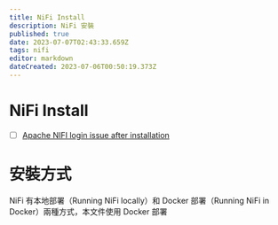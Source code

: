 ```yaml
---
title: NiFi Install
description: NiFi 安裝
published: true
date: 2023-07-07T02:43:33.659Z
tags: nifi
editor: markdown
dateCreated: 2023-07-06T00:50:19.373Z
---
```


# NiFi Install
- [ ] [Apache NIFI login issue after installation](https://stackoverflow.com/questions/68876855/apache-nifi-login-issue-after-installation)

# 安裝方式
NiFi 有本地部署（Running NiFi locally）和 Docker 部署（Running NiFi in Docker）兩種方式，本文件使用 Docker 部署
